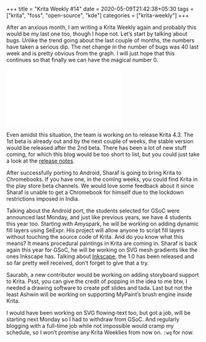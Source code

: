 +++
title = "Krita Weekly #14"
date = 2020-05-09T21:42:38+05:30
tags = ["krita", "foss", "open-source", "kde"]
categories = ["krita-weekly"]
+++

After an anxious month, I am writing a Krita Weekly again and probably this would be my last one too, though I hope not. Let’s start by talking about bugs. Unlike the trend going about the last couple of months, the numbers have taken a serious dip. The net change in the number of bugs was 40 last week and is pretty obvious from the graph. I will just hope that this continues so that finally we can have the magical number 0.

![bug graph](/img/kw14.img)

Even amidst this situation, the team is working on to release Krita 4.3. The 1st beta is already out and by the next couple of weeks, the stable version would be released after the 2nd beta. There has been a lot of new stuff coming, for which this blog would be too short to list, but you could just take a look at the [release notes](https://krita.org/en/krita-4-3-release-notes/).

After successfully porting to Android, Sharaf is going to bring Krita to Chromebooks. If you have one, in the coming weeks, you could find Krita in the play store beta channels. We would love some feedback about it since Sharaf is unable to get a Chromebook for himself due to the lockdown restrictions imposed in India.

Talking about the Android port, the students selected for GSoC were announced last Monday, and just like previous years, we have 4 students this year too. Starting with Amyspark, he will be working on adding dynamic fill layers using SeExpr. His project will allow anyone to script fill layers without touching the source code of Krita. And do you know what this means? It means procedural paintings in Krita are coming in. Sharaf is back again this year for GSoC, he will be working on SVG mesh gradients like the ones Inkscape has. Talking about [Inkscape](https://inkscape.org/release/inkscape-1.0/), the 1.0 has been released and so far pretty well received, don’t forget to give that a try.

Saurabh, a new contributor would be working on adding storyboard support to Krita. Psst, you can give the credit of popping in the idea to me btw, I needed a drawing software to create pdf slides and tada. Last but not the least Ashwin will be working on supporting MyPaint’s brush engine inside Krita.

I would have been working on SVG flowing-text too, but got a job, will be starting next Monday so I had to withdraw from GSoC. And regularly blogging with a full-time job while not impossible would cramp my schedule, so I won’t promise any Krita Weeklies from now on. `:wq` for now.